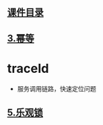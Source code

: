 ## [课件目录](https://github.com/yuncopy/yafr/blob/master/docs/index.md)
## [3.幂等](https://github.com/yuncopy/yafr/blob/master/docs/server/3.幂等.md)

# traceId

* 服务调用链路，快速定位问题

## [5.乐观锁](https://github.com/yuncopy/yafr/blob/master/docs/server/5.乐观锁.md)